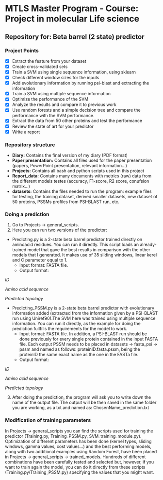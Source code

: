 # MTLS Master Program - Course: Project in molecular Life science
## Repository for: Beta barrel (2 state) predictor

### Project Points
- [x] Extract the feature from your dataset
- [x] Create cross-validated sets
- [x] Train a SVM using single sequence information, using sklearn
- [x] Check different window sizes for the inputs
- [x] Add evolutionary information by running psi-blast and extracting the information
- [x] Train a SVM using multiple sequence information
- [x] Optimize the performance of the SVM
- [x] Analyze the results and compare it to previous work
- [x] Use random forests and a simple decision tree and compare the performance with the SVM performance.
- [x] Extract the data from 50 other proteins and test the performance
- [x] Review the state of art for your predictor
- [x] Write a report

### Repository structure
 - **Diary:** Contains the final version of my diary (PDF format)
 - **Paper presentation:** Contains all files used for the paper presentation (papers, PowerPoint presentation, relevant information...)
 - **Projects:** Contains all bash and python scripts used in this project
 - **Report_data:** Contains many documents with metrics (raw) data from the different models testes (accuracy, F1-score, R2 score, conufsion matrix...)
 - **datasets:** Contains the files needed to run the program: example files for testing, the training dataset, derived smaller datasets, new dataset of 50 proteins, PSSMs profiles from PSI-BLAST run, etc.

### Doing a prediction
1. Go to Projects -> general_scripts.
2. Here you can run two versions of the predictor:
- Predicting.py is a 2-state beta barrel predictor trained directly on aminoacid residues. You can run it directly. This script loads an already-trained model that gave the best results in comparison with the other models that I generated. It makes use of 35 sliding windows, linear kerel and C parameter equal to 1. 
  - Input format: FASTA file.
  - Output format:
  
*ID*

*Amino acid sequence*

*Predicted topology*

- Predicting_PSSM.py is a 2-state beta barrel predictor with evolutionary information added (extracted from the information given by a PSI-BLAST run using Uniref90).The SVM here was trained using multiple sequence information. You can run it directly, as the example for doing the prediction fullfills the requirements for the model to work.
  - Input format: FASTA file. In addition, a PSI-BLAST run should be done previously for every single protein contained in the input FASTA file. Each output PSSM needs to be placed in datasets -> fasta_psi -> pssm and named as follows: proteinID.fasta.pssm, being the proteinID the same exact name as the one in the FASTa file. 
  - Output format:
  
*ID*

*Amino acid sequence*

*Predicted topology*

3. After doing the prediction, the program will ask you to write down the name of the output file. The output will be then saved in the same folder you are working, as a txt and named as: ChosenName_prediction.txt

### Modification of training parameters
In Projects -> general_scripts you can find the scripts used for training the predictor (Training.py, Training_PSSM.py, SVM_training_module.py). Optimization of different parameters has been done (kernel types, sliding windows, gamma values, cost values...) and the best performing models, along with two additional examples using Random Forest, have been placed in Projects -> general_scripts -> trained_models. Hundreds of different combinations have been carefully tested and selected but, however, if you want to train again the model, you can do it directly from these scripts (Training.py/Training_PSSM.py) specifying the values that you might want. 
